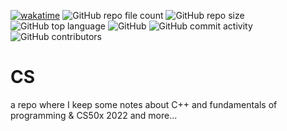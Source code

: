 [![wakatime](https://wakatime.com/badge/user/fbdfdc0f-d449-43dc-8090-ced03a22fe8c/project/ebfa2856-6423-4be6-ab5f-b71a3e6c2943.svg)](https://wakatime.com/badge/user/fbdfdc0f-d449-43dc-8090-ced03a22fe8c/project/ebfa2856-6423-4be6-ab5f-b71a3e6c2943)   ![GitHub repo file count](https://img.shields.io/github/directory-file-count/AlexEG/CS?&style=plastic)   ![GitHub repo size](https://img.shields.io/github/repo-size/AlexEG/CS?color=%23ff0055&style=plastic)   ![GitHub top language](https://img.shields.io/github/languages/top/AlexEG/CS?color=%239900ff&style=plastic)    ![GitHub](https://img.shields.io/github/license/AlexEG/CS?color=%2300dd&style=plastic)    ![GitHub commit activity](https://img.shields.io/github/commit-activity/m/AlexEG/CS?color=%2330ff30&style=plastic)   ![GitHub contributors](https://img.shields.io/github/contributors/AlexEG/CS?color=%23cc0000&style=plastic) 


# CS
 a repo where I keep some notes about C++ and fundamentals of programming & CS50x 2022 and more...

